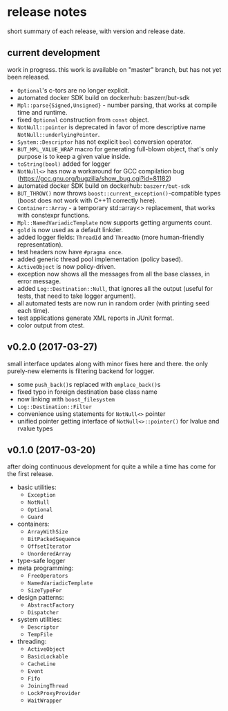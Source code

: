 # release notes

short summary of each release, with version and release date.

## current development
work in progress.
this work is available on "master" branch, but has not yet been released.

  * `Optional`'s c-tors are no longer explicit.
  * automated docker SDK build on dockerhub: baszerr/but-sdk
  * `Mpl::parse{Signed,Unsigned}` - number parsing, that works at compile time and runtime.
  * fixed `Optional` construction from `const` object.
  * `NotNull::pointer` is deprecated in favor of more descriptive name `NotNull::underlyingPointer`.
  * `System::Descriptor` has not explicit `bool` conversion operator.
  * `BUT_MPL_VALUE_WRAP` macro for generating full-blown object, that's only purpose is to keep a given value inside.
  * `toString(bool)` added for logger
  * `NotNull<>` has now a workaround for GCC compilation bug (https://gcc.gnu.org/bugzilla/show_bug.cgi?id=81182)
  * automated docker SDK build on dockerhub: `baszerr/but-sdk`
  * `BUT_THROW()` now throws `boost::current_exception()`-compatible types (boost does not work with C++11 correctly here).
  * `Container::Array` - a temporary std::array<> replacement, that works with constexpr functions.
  * `Mpl::NamedVariadicTemplate` now supports getting arguments count.
  * `gold` is now used as a default linkder.
  * added logger fields: `ThreadId` and `ThreadNo` (more human-friendly representation).
  * test headers now have `#pragma once`.
  * added generic thread pool implementation (policy based).
  * `ActiveObject` is now policy-driven.
  * exception now shows all the messages from all the base classes, in error message.
  * added `Log::Destination::Null`, that ignores all the output (useful for tests, that need to take logger argument).
  * all automated tests are now run in random order (with printing seed each time).
  * test applications generate XML reports in JUnit format.
  * color output from ctest.

## v0.2.0 (2017-03-27)
small interface updates along with minor fixes here and there.
the only purely-new elements is filtering backend for logger.

 * some `push_back()`s replaced with `emplace_back()`s
 * fixed typo in foreign destination base class name
 * now linking with `boost_filesystem`
 * `Log::Destination::Filter`
 * convenience using statements for `NotNull<>` pointer
 * unified pointer getting interface of `NotNull<>::pointer()` for lvalue and rvalue types

## v0.1.0 (2017-03-20)
after doing continuous development for quite a while a time has come for the first release.

 * basic utilities:
   * `Exception`
   * `NotNull`
   * `Optional`
   * `Guard`
 * containers:
   * `ArrayWithSize`
   * `BitPackedSequence`
   * `OffsetIterator`
   * `UnorderedArray`
 * type-safe logger
 * meta programming:
   * `FreeOperators`
   * `NamedVariadicTemplate`
   * `SizeTypeFor`
 * design patterns:
   * `AbstractFactory`
   * `Dispatcher`
 * system utilities:
   * `Descriptor`
   * `TempFile`
 * threading:
   * `ActiveObject`
   * `BasicLockable`
   * `CacheLine`
   * `Event`
   * `Fifo`
   * `JoiningThread`
   * `LockProxyProvider`
   * `WaitWrapper`
